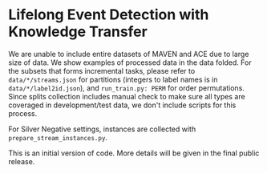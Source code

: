 # Lifelong Event Detection with Knowledge Transfer

We are unable to include entire datasets of MAVEN and ACE due to large size of data. We show examples of processed data in the data folded. For the subsets that forms incremental tasks, please refer to `data/*/streams.json` for partitions (integers to label names is in `data/*/label2id.json`), and `run_train.py: PERM` for order permutations. Since splits collection includes manual check to make sure all types are coveraged in development/test data, we don't include scripts for this process. 

For Silver Negative settings, instances are collected with `prepare_stream_instances.py`.

This is an initial version of code. More details will be given in the final public release.